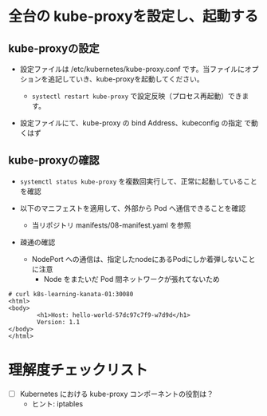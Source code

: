 # 全台の kube-proxyを設定し、起動する

## kube-proxyの設定

* 設定ファイルは /etc/kubernetes/kube-proxy.conf です。当ファイルにオプションを追記していき、kube-proxyを起動してください。
    * `systectl restart kube-proxy` で設定反映（プロセス再起動）できます。

* 設定ファイルにて、kube-proxy の bind Address、kubeconfig の指定 で動くはず

## kube-proxyの確認

* `systemctl status kube-proxy` を複数回実行して、正常に起動していることを確認
* 以下のマニフェストを適用して、外部から Pod へ通信できることを確認
    * 当リポジトリ manifests/08-manifest.yaml を参照

* 疎通の確認
    * NodePort への通信は、指定したnodeにあるPodにしか着弾しないことに注意
        * Node をまたいだ Pod 間ネットワークが張れてないため

```
# curl k8s-learning-kanata-01:30080
<html>
<body>
        <h1>Host: hello-world-57dc97c7f9-w7d9d</h1>
        Version: 1.1
</body>
</html>
```

# 理解度チェックリスト

- [ ] Kubernetes における kube-proxy コンポーネントの役割は？
    - ヒント: iptables
